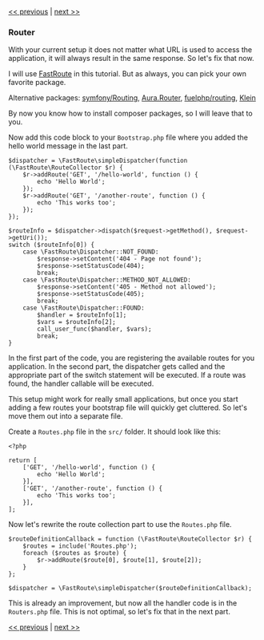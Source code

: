 [<< previous](4-http.md) | [next >>](6-controllers.md)

### Router

With your current setup it does not matter what URL is used to access the application, it will always result in the same response. So let's fix that now.

I will use [FastRoute](https://github.com/nikic/FastRoute) in this tutorial. But as always, you can pick your own favorite package.

Alternative packages: [symfony/Routing](https://github.com/symfony/Routing), [Aura.Router](https://github.com/auraphp/Aura.Router), [fuelphp/routing](https://github.com/fuelphp/routing), [Klein](https://github.com/chriso/klein.php)

By now you know how to install composer packages, so I will leave that to you.

Now add this code block to your `Bootstrap.php` file where you added the hello world message in the last part.

```
$dispatcher = \FastRoute\simpleDispatcher(function (\FastRoute\RouteCollector $r) {
    $r->addRoute('GET', '/hello-world', function () {
        echo 'Hello World';
    });
    $r->addRoute('GET', '/another-route', function () {
        echo 'This works too';
    });
});

$routeInfo = $dispatcher->dispatch($request->getMethod(), $request->getUri());
switch ($routeInfo[0]) {
    case \FastRoute\Dispatcher::NOT_FOUND:
        $response->setContent('404 - Page not found');
        $response->setStatusCode(404);
        break;
    case \FastRoute\Dispatcher::METHOD_NOT_ALLOWED:
        $response->setContent('405 - Method not allowed');
        $response->setStatusCode(405);
        break;
    case \FastRoute\Dispatcher::FOUND:
        $handler = $routeInfo[1];
        $vars = $routeInfo[2];
        call_user_func($handler, $vars);
        break;
}
```

In the first part of the code, you are registering the available routes for you application. In the second part, the dispatcher gets called and the appropriate part of the switch statement will be executed. If a route was found, the handler callable will be executed.

This setup might work for really small applications, but once you start adding a few routes your bootstrap file will quickly get cluttered. So let's move them out into a separate file.

Create a `Routes.php` file in the `src/` folder. It should look like this:

```
<?php

return [
    ['GET', '/hello-world', function () {
        echo 'Hello World';
    }],
    ['GET', '/another-route', function () {
        echo 'This works too';
    }],
];
```

Now let's rewrite the route collection part to use the `Routes.php` file.

```
$routeDefinitionCallback = function (\FastRoute\RouteCollector $r) {
    $routes = include('Routes.php');
    foreach ($routes as $route) {
        $r->addRoute($route[0], $route[1], $route[2]);
    }
};

$dispatcher = \FastRoute\simpleDispatcher($routeDefinitionCallback);
```

This is already an improvement, but now all the handler code is in the `Routers.php` file. This is not optimal, so let's fix that in the next part.

[<< previous](4-http.md) | [next >>](6-controllers.md)